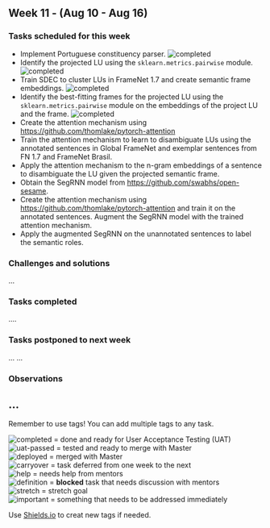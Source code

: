 ## Week 11 - (Aug 10 - Aug 16) 

### Tasks scheduled for this week

- Implement Portuguese constituency parser. ![completed](https://img.shields.io/static/v1?label=&message=completed&color=green)
- Identify the projected LU using the `sklearn.metrics.pairwise` module. ![completed](https://img.shields.io/static/v1?label=&message=completed&color=green)
- Train SDEC to cluster LUs in FrameNet 1.7 and create semantic frame embeddings. ![completed](https://img.shields.io/static/v1?label=&message=completed&color=green)
- Identify the best-fitting frames for the projected LU using the `sklearn.metrics.pairwise` module on the embeddings of the project LU and the frame. ![completed](https://img.shields.io/static/v1?label=&message=completed&color=green)
- Create the attention mechanism using https://github.com/thomlake/pytorch-attention 
- Train the attention mechanism to learn to disambiguate LUs using the annotated sentences in Global FrameNet and exemplar sentences from FN 1.7 and FrameNet Brasil.
- Apply the attention mechanism to the n-gram embeddings of a sentence to disambiguate the LU given the projected semantic frame.
- Obtain the SegRNN model from https://github.com/swabhs/open-sesame. 
- Create the attention mechanism using https://github.com/thomlake/pytorch-attention and train it on the annotated sentences. Augment the SegRNN model with the trained attention mechanism.
- Apply the augmented SegRNN on the unannotated sentences to label the semantic roles.


### Challenges and solutions

...


### Tasks completed

....

### Tasks postponed to next week

...
...

### Observations

...
---
Remember to use tags! You can add multiple tags to any task.

![completed](https://img.shields.io/static/v1?label=&message=completed&color=green) = done and ready for User Acceptance Testing (UAT)<br>
![uat-passed](https://img.shields.io/static/v1?label=UAT&message=passed&color=success) = tested and ready to merge with Master<br>
![deployed](https://img.shields.io/static/v1?label=&message=deployed&color=success) = merged with Master<br>
![carryover](https://img.shields.io/static/v1?label=&message=carryover&color=yellow) = task deferred from one week to the next<br>
![help](https://img.shields.io/static/v1?label=&message=need_help&color=blue) = needs help from mentors<br>
![definition](https://img.shields.io/static/v1?label=&message=needs_definition&color=orange) = **blocked** task that needs discussion with mentors<br>
![stretch](https://img.shields.io/static/v1?label=&message=stretch&color=orange) = stretch goal <br>
![important](https://img.shields.io/static/v1?label=&message=important&color=red) = something that needs to be addressed immediately<br>


Use [Shields.io](https://shields.io) to creat new tags if needed.

